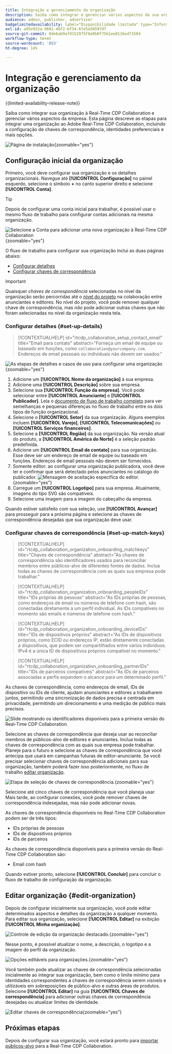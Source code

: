 ```yaml
---
title: Integração e gerenciamento da organização
description: Saiba como integrar e gerenciar vários aspectos da sua organização no Real-Time CDP Collaboration
audience: admin, publisher, advertiser
badgelimitedavailability: label="Disponibilidade limitada" type="Informative" url="https://helpx.adobe.com/br/legal/product-descriptions/real-time-customer-data-platform-collaboration.html newtab=true"
exl-id: a95e932a-9681-48f2-bf34-6fe5a50597d7
source-git-commit: 0de6ab9af8152975f8e0b0f75b1ee0116ed73584
workflow-type: tm+mt
source-wordcount: '853'
ht-degree: 14%

---
```


# Integração e gerenciamento da organização

{{limited-availability-release-note}}

Saiba como integrar sua organização à Real-Time CDP Collaboration e gerenciar vários aspectos da empresa. Esta página descreve as etapas para integrar uma organização ao Adobe Real-Time CDP Collaboration, incluindo a configuração de chaves de correspondência, identidades preferenciais e mais opções.

![Página de instalação](/help/assets/setup/manage-organization/my-organization.png){zoomable="yes"}

## Configuração inicial da organização

Primeiro, você deve configurar sua organização e os detalhes organizacionais. Navegue até **[!UICONTROL Configuração]** no painel esquerdo, selecione o símbolo **+** no canto superior direito e selecione **[!UICONTROL Conta]**.

>[!TIP]
>
>Depois de configurar uma conta inicial para trabalhar, é possível usar o mesmo fluxo de trabalho para configurar contas adicionais na mesma organização.

![Selecione a Conta para adicionar uma nova organização à Real-Time CDP Collaboration](/help/assets/setup/manage-organization/add-new-account.png){zoomable="yes"}

O fluxo de trabalho para configurar sua organização inclui as duas páginas abaixo:

* [Configurar detalhes](#set-up-details)
* [Configurar chaves de correspondência](#set-up-match-keys)

>[!IMPORTANT]
>
>Quaisquer *chaves de correspondência* selecionadas no nível da organização serão percorridas até o [nível do projeto](/help/guide/collaborate/manage-projects.md) na colaboração entre anunciantes e editores. No nível do projeto, você pode remover qualquer chave de correspondência, mas *não* pode adicionar outras chaves que não foram selecionadas no nível da organização nesta tela.

### Configurar detalhes {#set-up-details}

>[!CONTEXTUALHELP]
>id="rtcdp_collaboration_setup_contact_email"
>title="Email para contato"
>abstract="Forneça um email de equipe ou baseado em funções, como `collaboration@yourcompany.com`. Endereços de email pessoais ou individuais não devem ser usados."

![As etapas de detalhes e casos de uso para configurar uma organização](/help/assets/setup/manage-organization/add-organization-details.png){zoomable="yes"}

1. Adicione um **[!UICONTROL Nome da organização]** à sua empresa.
2. Adicione uma **[!UICONTROL Descrição]** sobre sua empresa.
3. Selecione sua **[!UICONTROL Função da empresa]**. Você pode selecionar entre **[!UICONTROL Anunciante]** e **[!UICONTROL Publicador]**. Leia o [documento de fluxo de trabalho completo](/help/guide/end-to-end-workflow.md) para ver semelhanças e pequenas diferenças no fluxo de trabalho entre os dois tipos de função organizacional.
4. Selecione o **[!UICONTROL Setor]** da sua organização. Alguns exemplos incluem **[!UICONTROL Varejo]**, **[!UICONTROL Telecomunicações]** ou **[!UICONTROL Serviços financeiros]**.
5. Selecione a **[!UICONTROL Região]** da sua organização. Na versão atual do produto, a **[!UICONTROL América do Norte]** é a seleção padrão predefinida.
6. Adicione um **[!UICONTROL Email de contato]** para sua organização. Esse deve ser um endereço de email de equipe ou baseado em funções. Endereços de email pessoais não devem ser fornecidos.
7. <span class="preview"> Somente editor</span>: ao configurar uma organização publicadora, você deve ler e confirmar que será detectado pelos anunciantes no catálogo do publicador.
   ![Mensagem de aceitação específica do editor.](/help/assets/setup/manage-organization/publisher-specific-optin-message.png){zoomable="yes"}
8. Carregue um **[!UICONTROL Logotipo]** para sua empresa. Atualmente, imagens do tipo SVG são compatíveis.
9. Selecione uma imagem para a imagem do cabeçalho da empresa.

Quando estiver satisfeito com sua seleção, use **[!UICONTROL Avançar]** para prosseguir para a próxima página e selecione as chaves de correspondência desejadas que sua organização deve usar.

### Configurar chaves de correspondência {#set-up-match-keys}

>[!CONTEXTUALHELP]
>id="rtcdp_collaboration_organization_onboarding_matchkeys"
>title="Chaves de correspondência"
>abstract="As chaves de correspondência são identificadores usados para reconciliar membros entre públicos-alvo de diferentes fontes de dados. Inclua todas as chaves de correspondência com as quais sua empresa pode trabalhar."

>[!CONTEXTUALHELP]
>id="rtcdp_collaboration_organization_onboarding_peopleIDs"
>title="IDs próprias de pessoas"
>abstract="As IDs próprias de pessoas, como endereços de email ou números de telefone com hash, são conectadas diretamente a um perfil individual. As IDs compatíveis no momento são emails e números de telefone com hash."

>[!CONTEXTUALHELP]
>id="rtcdp_collaboration_organization_onboarding_deviceIDs"
>title="IDs de dispositivos próprios"
>abstract="As IDs de dispositivos próprios, como ECID ou endereços IP, estão diretamente conectadas a dispositivos, que podem ser compartilhados entre vários indivíduos. IPv4 é a única ID de dispositivos próprios compatível no momento."

>[!CONTEXTUALHELP]
>id="rtcdp_collaboration_organization_onboarding_partnerIDs"
>title="IDs de parceiros compatíveis"
>abstract="As IDs de parceiros associadas a perfis expandem o alcance para um determinado perfil."

As chaves de correspondência, como endereços de email, IDs de dispositivo ou IDs de cliente, ajudam anunciantes e editores a trabalharem juntos, permitindo uma sincronização de dados precisa e centrada em privacidade, permitindo um direcionamento e uma medição de público mais precisos.

![Slide mostrando os identificadores disponíveis para a primeira versão do Real-Time CDP Collaboration.](/help/assets/setup/manage-organization/available-identifiers.png)

Selecione as chaves de correspondência que deseja usar ao reconciliar membros de públicos-alvo de editores e anunciantes. Inclua todas as chaves de correspondência com as quais sua empresa pode trabalhar. Planeje para o futuro e selecione as chaves de correspondência que você antecipa que usará em campanhas futuras de editor-anunciante. Se você precisar selecionar chaves de correspondência adicionais para sua organização, também poderá fazer isso posteriormente, no fluxo de trabalho [editar organização](#edit-organization).

![Etapa de seleção de chaves de correspondência.](/help/assets/setup/manage-organization/add-organization-match-keys.png){zoomable="yes"}

Selecione até cinco chaves de correspondência que você planeja usar. Mais tarde, ao configurar conexões, você pode remover chaves de correspondência indesejadas, mas não pode adicionar novas.

As chaves de correspondência disponíveis no Real-Time CDP Collaboration podem ser de três tipos:

* IDs próprias de pessoas
* IDs de dispositivos próprios
* IDs de parceiros

As chaves de correspondência disponíveis para a primeira versão do Real-Time CDP Collaboration são:

* Email com hash

<!--

not available in the Limited GA release

* Hashed phone
* IPv4

-->

Quando estiver pronto, selecione **[!UICONTROL Concluir]** para concluir o fluxo de trabalho de configuração da organização.

## Editar organização {#edit-organization}

Depois de configurar inicialmente sua organização, você pode editar determinados aspectos e detalhes da organização a qualquer momento. Para editar sua organização, selecione **[!UICONTROL Editar]** na exibição **[!UICONTROL Minha organização]**.

![Controle de edição da organização destacado.](/help/assets/setup/manage-organization/edit-organization.png){zoomable="yes"}

Nesse ponto, é possível atualizar o nome, a descrição, o logotipo e a imagem do perfil da organização.

![Opções editáveis para organizações.](/help/assets/setup/manage-organization/editable-options.png){zoomable="yes"}

Você também pode atualizar as chaves de correspondência selecionadas inicialmente ao integrar sua organização, bem como o limite mínimo para identidades correspondentes a chaves de correspondência serem visíveis e utilizáveis em sobreposições de público-alvo e outras áreas de produtos. Selecione **[!UICONTROL Editar]** na guia **[!UICONTROL Chaves de correspondência]** para adicionar outras chaves de correspondência desejadas ou atualizar limites de identidade.

![Editar chaves de correspondência](/help/assets/setup/manage-organization/edit-match-keys.png){zoomable="yes"}

## Próximas etapas

Depois de configurar sua organização, você estará pronto para [importar públicos-alvo](/help/guide/setup/onboard-audiences.md) para a Real-Time CDP Collaboration.

